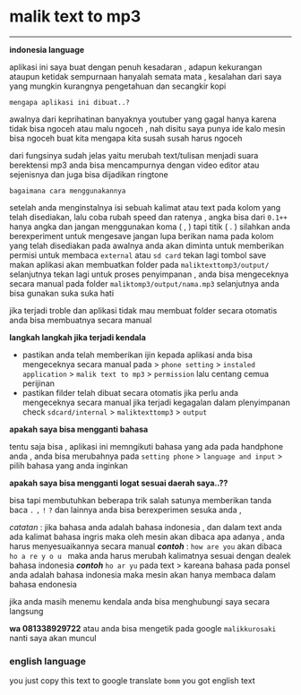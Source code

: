 # malik text to mp3

---

__indonesia language__

aplikasi ini saya buat dengan penuh kesadaran , adapun kekurangan ataupun
ketidak sempurnaan hanyalah semata mata , kesalahan dari saya
yang mungkin kurangnya pengetahuan dan secangkir kopi

`mengapa aplikasi ini dibuat..?`

awalnya dari keprihatinan banyaknya youtuber yang gagal hanya
karena tidak bisa ngoceh atau malu ngoceh , nah disitu saya punya ide
kalo mesin bisa ngoceh buat kita mengapa kita susah susah harus ngoceh

 dari fungsinya sudah jelas yaitu merubah text/tulisan menjadi suara berektensi mp3
 anda bisa mencampurnya  dengan video editor atau sejenisnya
 dan juga bisa dijadikan ringtone

 `bagaimana cara menggunakannya`

 setelah anda menginstalnya isi sebuah kalimat atau text pada kolom
 yang telah disediakan, lalu coba rubah speed dan ratenya , angka bisa dari `0.1++`    hanya angka dan jangan menggunakan koma ( , ) tapi titik ( . )
 silahkan anda berexperiment
 untuk mengesave jangan lupa berikan nama pada kolom yang telah disediakan
 pada awalnya anda akan diminta untuk memberikan permisi untuk membaca `external`
 atau `sd card` tekan lagi tombol save makan aplikasi akan membuatkan folder pada `maliktexttomp3/output/`
 selanjutnya tekan lagi untuk proses penyimpanan , anda bisa mengeceknya secara manual
 pada folder `maliktomp3/output/nama.mp3` selanjutnya anda bisa gunakan suka suka hati


 jika terjadi troble dan aplikasi tidak mau membuat folder secara otomatis
 anda bisa membuatnya secara manual

 __langkah langkah jika terjadi kendala__

 - pastikan anda telah memberikan ijin kepada aplikasi anda bisa mengeceknya
 secara manual pada > `phone setting` > `instaled application` > `malik text to mp3` > `permission` lalu centang cemua perijinan
 - pastikan filder telah dibuat secara otomatis jika perlu anda mengeceknya secara manual jika terjadi kegagalan dalam plenyimpanan
 check `sdcard/internal` > `maliktexttomp3` > `output`


__apakah saya bisa mengganti bahasa__

tentu saja bisa , aplikasi ini memngikuti bahasa yang ada pada handphone anda , anda bisa merubahnya pada
`setting phone` > `language and input` > pilih bahasa yang anda inginkan

__apakah saya bisa mengganti logat sesuai daerah saya..??__

bisa tapi membutuhkan beberapa trik salah satunya memberikan tanda baca ` . `  ` , `  ` ! ` ` ? ` dan lainnya
anda bisa berexperimen sesuka anda ,

_catatan_ : jika bahasa anda adalah bahasa indonesia , dan dalam text anda ada kalimat bahasa ingris
maka oleh mesin akan dibaca apa adanya , anda harus menyesuaikannya secara manual
**_contoh_** : `how are you` akan dibaca `ho a re y o u ` maka anda harus merubah kalimatnya sesuai dengan dealek bahasa indonesia **_contoh_** `ho ar yu` pada text > kareana bahasa pada ponsel anda
adalah bahasa indonesia maka mesin akan hanya membaca dalam bahasa endonesia

jika anda masih menemu kendala anda bisa menghubungi saya secara langsung

**wa 081338929722**
atau anda bisa mengetik pada google ` malikkurosaki ` nanti saya akan muncul


### english language
you just copy this text to google translate `bomm` you got english text